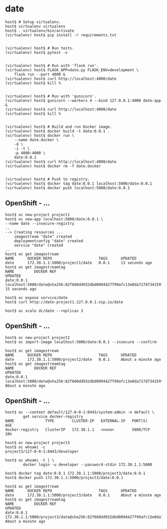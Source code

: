 # date

    host$ # Setup virtualenv.
    host$ virtualenv virtualenv
    host$ . virtualenv/bin/activate
    (virtualenv) host$ pip install -r requirements.txt


    (virtualenv) host$ # Run tests.
    (virtualenv) host$ pytest -v


    (virtualenv) host$ # Run with 'flask run'.
    (virtualenv) host$ FLASK_APP=date.py FLASK_ENV=development \
        flask run --port 4000 &
    (virtualenv) host$ curl http://localhost:4000/date
    (virtualenv) host$ kill %


    (virtualenv) host$ # Run with 'gunicorn'.
    (virtualenv) host$ gunicorn --workers 4 --bind 127.0.0.1:4000 date:app &
    (virtualenv) host$ curl http://localhost:4000/date
    (virtualenv) host$ kill %


    (virtualenv) host$ # Build and run Docker image.
    (virtualenv) host$ docker build -t date:0.0.1 .
    (virtualenv) host$ docker run \
        --name date.docker \
        -d \
        -i -t \
        -p 4000:4000 \
        date:0.0.1
    (virtualenv) host$ curl http://localhost:4000/date
    (virtualenv) host$ docker rm -f date.docker


    (virtualenv) host$ # Push to registry.
    (virtualenv) host$ docker tag date:0.0.1 localhost:5000/date:0.0.1
    (virtualenv) host$ docker push localhost:5000/date:0.0.1


## OpenShift - ...

    host$ oc new-project project1
    host$ oc new-app localhost:5000/date:0.0.1 \
	--name date --insecure-registry
    ..
    --> Creating resources ...
        imagestream "date" created
        deploymentconfig "date" created
        service "date" created
    ..
    host$ oc get imagestream
    NAME      DOCKER REPO                     TAGS      UPDATED
    date      172.30.1.1:5000/project1/date   0.0.1     13 seconds ago
    host$ oc get imagestreamtag
    NAME         DOCKER REF                                                                                    UPDATED
    date:0.0.1   localhost:5000/date@sha256:82f660dd932dbd0094427f99afc13e0da717d734159fc431c651acc2f66fe7a6   15 seconds ago

    host$ oc expose service/date
    host$ curl http://date-project1.127.0.0.1.nip.io/date

    host$ oc scale dc/date --replicas 3


## OpenShift - ...

    host$ oc new-project project2
    host$ oc import-image localhost:5000/date:0.0.1 --insecure --confirm

    host$ oc get imagestream
    NAME      DOCKER REPO                     TAGS      UPDATED
    date      172.30.1.1:5000/project2/date   0.0.1     About a minute ago
    host$ oc get imagestreamtag
    NAME         DOCKER REF                                                                                    UPDATED
    date:0.0.1   localhost:5000/date@sha256:82f660dd932dbd0094427f99afc13e0da717d734159fc431c651acc2f66fe7a6   About a minute ago


## OpenShift - ...

    host$ oc --context default/127-0-0-1:8443/system:admin -n default \
            get service docker-registry
    NAME              TYPE        CLUSTER-IP   EXTERNAL-IP   PORT(S)    AGE
    docker-registry   ClusterIP   172.30.1.1   <none>        5000/TCP   20h

    host$ oc new-project project3
    host$ oc whoami -c
    project3/127-0-0-1:8443/developer

    host$ oc whoami -t | \
            docker login -u developer --password-stdin 172.30.1.1:5000

    host$ docker tag date:0.0.1 172.30.1.1:5000/project3/date:0.0.1
    host$ docker push 172.30.1.1:5000/project3/date:0.0.1

    host$ oc get imagestream
    NAME      DOCKER REPO                     TAGS      UPDATED
    date      172.30.1.1:5000/project3/date   0.0.1     About a minute ago
    host$ oc get imagestreamtag
    NAME         DOCKER REF                                                                                              UPDATED
    date:0.0.1   172.30.1.1:5000/project3/date@sha256:82f660dd932dbd0094427f99afc13e0da717d734159fc431c651acc2f66fe7a6   About a minute ago
